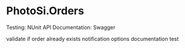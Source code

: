 # PhotoSi.Orders

Testing: NUnit
API Documentation: Swagger


validate if order already exists
notification
options
documentation
test